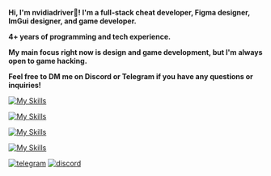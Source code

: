 **Hi, I'm nvidiadriver👋! I'm a full-stack cheat developer, Figma designer, ImGui designer, and game developer.**

**4+ years of programming and tech experience.**

**My main focus right now is design and game development, but I'm always open to game hacking.**

**Feel free to DM me on Discord or Telegram if you have any questions or inquiries!**

[![My Skills](https://skillicons.dev/icons?i=cpp,cs,dotnet,py,html,css,js)]()

[![My Skills](https://skillicons.dev/icons?i=godot,unity,blender)]()

[![My Skills](https://skillicons.dev/icons?i=windows)]()

[![My Skills](https://skillicons.dev/icons?i=visualstudio,vscode,figma,replit)]()

[![telegram](https://img.shields.io/badge/TELEGRAM-5F2F92?style=for-the-badge&logo=telegram&logoColor=white)](https://t.me/nvidiadr5ver/)
[![discord](https://img.shields.io/badge/discord-260C42?style=for-the-badge&logo=discord&logoColor=white)](discord.com/users/982812904787156992/)
